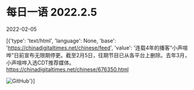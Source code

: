 # 每日一语 2022.2.5

2022-02-05

[{'type': 'text/html', 'language': None, 'base': 'https://chinadigitaltimes.net/chinese/feed', 'value': '连载4年的播客“小声喧哗”日前宣布无限期停更。截至2月5日，往期节目已从各平台上删除。去年3月，小声喧哗入选CDT推荐媒体。https://chinadigitaltimes.net/chinese/676350.html

![GitHub](https://chinadigitaltimes.net/chinese/files/2022/02/20220205_dailyquote.png)'}]